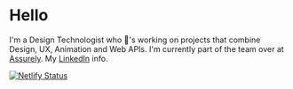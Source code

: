 # Hello

I'm a Design Technologist who 💖's working on projects that combine Design, UX, Animation and Web APIs. I'm currently part of the team over at [Assurely](https://www.assurely.com). My [LinkedIn](https://www.linkedin.com/in/antonio-almena/) info.

[![Netlify Status](https://api.netlify.com/api/v1/badges/cd9d239a-46b6-4066-ad93-532bdd965572/deploy-status)](https://app.netlify.com/sites/agitated-saha-24099f/deploys)
